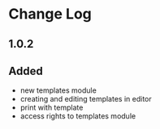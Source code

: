 # Change Log

## 1.0.2

## Added

- new templates module
- creating and editing templates in editor
- print with template
- access rights to templates module
